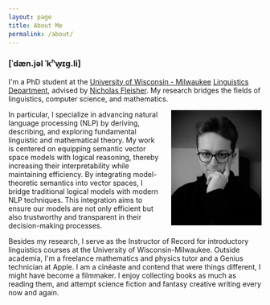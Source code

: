 ```yaml
---
layout: page
title: About Me
permalink: /about/
---
```


### [ˈdæn.jəl ˈkʰw̥ɪɡ.li]

I'm a PhD student at the [University of Wisconsin - Milwaukee](https://uwm.edu/) [Linguistics Department](https://uwm.edu/linguistics/), advised by [Nicholas Fleisher](https://uwm.edu/linguistics/people/fleisher-nicholas/). My research bridges the fields of linguistics, computer science, and mathematics. 


<img src="/images/quigley_daniel_headshot.jpg" alt="Profile Picture" style="float: right; margin-left: 20px; width: 180px;">


In particular, I specialize in advancing natural language processing (NLP) by deriving, describing, and exploring fundamental linguistic and mathematical theory. My work is centered on equipping semantic vector space models with logical reasoning, thereby increasing their interpretability while maintaining efficiency. By integrating model-theoretic semantics into vector spaces, I bridge traditional logical models with modern NLP techniques. This integration aims to ensure our models are not only efficient but also trustworthy and transparent in their decision-making processes.

Besides my research, I serve as the Instructor of Record for introductory linguistics courses at the University of Wisconsin-Milwaukee. Outside academia, I'm a freelance mathematics and physics tutor and a Genius technician at Apple. I am a cinéaste and contend that were things different, I might have become a filmmaker. I enjoy collecting books as much as reading them, and attempt science fiction and fantasy creative writing every now and again.
